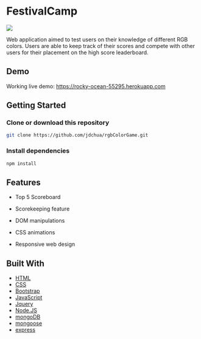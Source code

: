 # FestivalCamp
<img src="http://u.cubeupload.com/jnike/rgbTriviav0.png">

Web application aimed to test users on their knowledge of different RGB colors. Users are able to keep track of their scores and compete with other users for their placement on the high score leaderboard.

## Demo
Working live demo: https://rocky-ocean-55295.herokuapp.com

## Getting Started

### Clone or download this repository
```sh
git clone https://github.com/jdchua/rgbColorGame.git
```

### Install dependencies
```sh
npm install
```

## Features

* Top 5 Scoreboard

* Scorekeeping feature

* DOM manipulations

* CSS animations

* Responsive web design

## Built With
* [HTML](https://developer.mozilla.org/en-US/docs/Learn/HTML)
* [CSS](https://developer.mozilla.org/en-US/docs/Web/CSS/CSS3)
* [Bootstrap](https://getbootstrap.com/docs/3.3/)
* [JavaScript](https://developer.mozilla.org/en-US/docs/Web/JavaScript)
* [Jquery](https://jquery.com/)
* [Node.JS](https://nodejs.org/en/)
* [mongoDB](https://www.mongodb.com/)
* [mongoose](https://mongoosejs.com/)
* [express](https://expressjs.com/)
